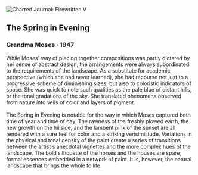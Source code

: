 <div class="artwork-of-the-day">
  <div class="container">
    <div class="img-wrapper">
      <img
        src="https://uploads7.wikiart.org/images/grandma-moses/not_detected_251623(1).jpg!Large.jpg"
        alt="Charred Journal: Firewritten V" />
    </div>
    <div class="artwork-detail">
      <div class="artwork-origin"> 
        <h2 class="artwork-name">The Spring in Evening</h2>
        <h3 class="artist">
          Grandma Moses
                    ·  1947
        </h3>
      </div>
      <p class="description">
        <span class="artwork-description-text ng-binding" ng-bind-html="viewModel.ArtworkOfTheDay.Description | unsafe">While Moses' way of piecing together compositions was partly dictated by her sense of abstract design, the arrangements were always subordinated to the requirements of the landscape. As a substitute for academic perspective (which she had never learned), she had recourse not just to a progressive scheme of diminishing sizes, but also to coloristic indicators of space. She was quick to note such qualities as the pale blue of distant hills, or the tonal gradations of the sky. She translated phenomena observed from nature into veils of color and layers of pigment.
<br>
<br>The Spring in Evening is notable for the way in which Moses captured both time of year and time of day. The rawness of the freshly plowed earth, the new growth on the hillside, and the lambent pink of the sunset are all rendered with a sure feel for color and a striking verisimilitude. Variations in the physical and tonal density of the paint create a series of transitions between the artist s anecdotal vignettes and the more complex hues of the landscape. The bold silhouette of the horses and the houses are spare, formal essences embedded in a network of paint. It is, however, the natural landscape that brings the whole to life.</span>
                        <div class="text-shadow-container" ng-show="showShadow" style=""></div>
      </p>
    </div>
  </div>

</div>
